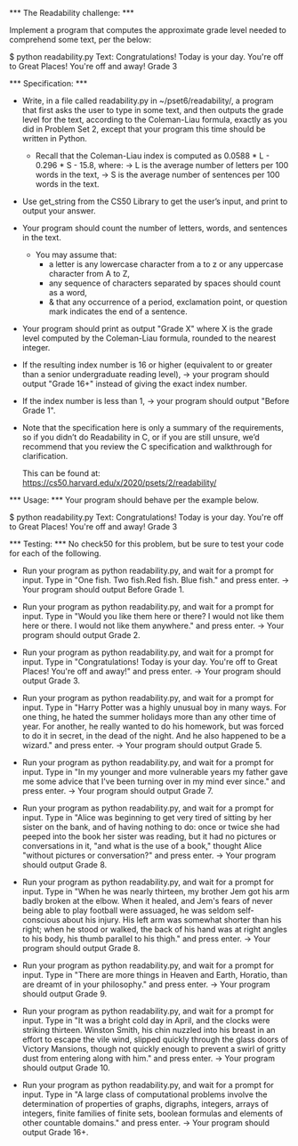 *** The Readability challenge: ***

Implement a program that computes the approximate grade level needed to comprehend some text, per the below:

$ python readability.py
Text: Congratulations! Today is your day. You're off to Great Places! You're off and away!
Grade 3

*** Specification: ***

-   Write, in a file called readability.py in ~/pset6/readability/, 
    a program that first asks the user to type in some text, and then outputs the grade level for the text, according to the Coleman-Liau formula, exactly as you did in Problem Set 2, except that your program this time should be written in Python.

    -   Recall that the Coleman-Liau index is computed as 0.0588 * L - 0.296 * S - 15.8, where: 
        ->  L is the average number of letters per 100 words in the text,
        ->  S is the average number of sentences per 100 words in the text.

-   Use get_string from the CS50 Library to get the user’s input, and print to output your answer.

-   Your program should count the number of letters, words, and sentences in the text. 
    -   You may assume that: 
        -   a letter is any lowercase character from a to z or any uppercase character from A to Z, 
        -   any sequence of characters separated by spaces should count as a word, 
        -   & that any occurrence of a period, exclamation point, or question mark indicates the end of a sentence.

-   Your program should print as output "Grade X" where X is the grade level computed by the Coleman-Liau
    formula, rounded to the nearest integer.

-   If the resulting index number is 16 or higher 
    (equivalent to or greater than a senior undergraduate reading level), 
    ->  your program should output "Grade 16+" instead of giving the exact index number. 
    
-   If the index number is less than 1, 
    ->  your program should output "Before Grade 1".

-   Note that the specification here is only a summary of the requirements, so if you didn’t do Readability 
    in C, or if you are still unsure, we’d recommend that you review the C specification and walkthrough for clarification.

    This can be found at:
    https://cs50.harvard.edu/x/2020/psets/2/readability/ 

*** Usage: ***
Your program should behave per the example below.

$ python readability.py
Text: Congratulations! Today is your day. You're off to Great Places! You're off and away!
Grade 3

*** Testing: ***
No check50 for this problem, but be sure to test your code for each of the following.

-   Run your program as python readability.py, and wait for a prompt for input. Type in 
        "One fish. Two fish.Red fish. Blue fish." 
    and press enter. 
    ->  Your program should output Before Grade 1.

-   Run your program as python readability.py, and wait for a prompt for input. Type in 
        "Would you like them here or there? I would not like them here or there. I would not like them anywhere." 
    and press enter. 
    ->  Your program should output Grade 2.

-   Run your program as python readability.py, and wait for a prompt for input. Type in 
        "Congratulations! Today is your day. You're off to Great Places! You're off and away!" 
    and press enter. 
    ->  Your program should output Grade 3.

-   Run your program as python readability.py, and wait for a prompt for input. Type in 
        "Harry Potter was a highly unusual boy in many ways. For one thing, he hated the summer holidays more than any other time of year. For another, he really wanted to do his homework, but was forced to do it in secret, in the dead of the night. And he also happened to be a wizard." 
    and press enter. 
    ->  Your program should output Grade 5.

-   Run your program as python readability.py, and wait for a prompt for input. Type in 
        "In my younger and more vulnerable years my father gave me some advice that I've been turning over in my mind ever since." 
    and press enter. 
    ->  Your program should output Grade 7.

-   Run your program as python readability.py, and wait for a prompt for input. Type in 
        "Alice was beginning to get very tired of sitting by her sister on the bank, and of having nothing to do: once or twice she had peeped into the book her sister was reading, but it had no pictures or conversations in it, "and what is the use of a book," thought Alice "without pictures or conversation?"
    and press enter. 
    ->  Your program should output Grade 8.

-   Run your program as python readability.py, and wait for a prompt for input. Type in 
        "When he was nearly thirteen, my brother Jem got his arm badly broken at the elbow. When it healed, and Jem's fears of never being able to play football were assuaged, he was seldom self-conscious about his injury. His left arm was somewhat shorter than his right; when he stood or walked, the back of his hand was at right angles to his body, his thumb parallel to his thigh." 
    and press enter. 
    ->  Your program should output Grade 8.

-   Run your program as python readability.py, and wait for a prompt for input. Type in 
        "There are more things in Heaven and Earth, Horatio, than are dreamt of in your philosophy." 
    and press enter. 
    ->  Your program should output Grade 9.

-   Run your program as python readability.py, and wait for a prompt for input. Type in 
        "It was a bright cold day in April, and the clocks were striking thirteen. Winston Smith, his chin nuzzled into his breast in an effort to escape the vile wind, slipped quickly through the glass doors of Victory Mansions, though not quickly enough to prevent a swirl of gritty dust from entering along with him." 
    and press enter. 
    ->  Your program should output Grade 10.

-   Run your program as python readability.py, and wait for a prompt for input. Type in 
        "A large class of computational problems involve the determination of properties of graphs, digraphs, integers, arrays of integers, finite families of finite sets, boolean formulas and elements of other countable domains." 
    and press enter. 
    ->  Your program should output Grade 16+.